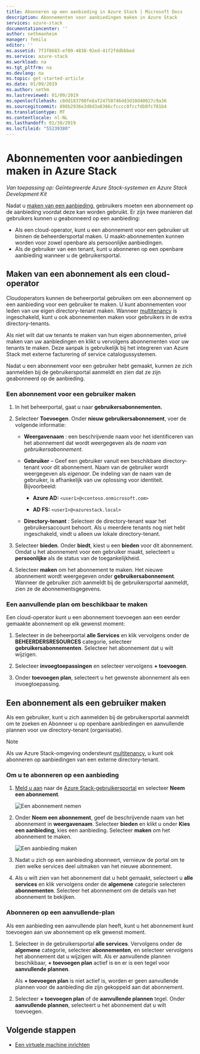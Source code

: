 ```yaml
---
title: Abonneren op een aanbieding in Azure Stack | Microsoft Docs
description: Abonnementen voor aanbiedingen maken in Azure Stack
services: azure-stack
documentationcenter: ''
author: sethmanheim
manager: femila
editor: ''
ms.assetid: 7f3f8683-ef09-4838-92ed-41f2fddbbbed
ms.service: azure-stack
ms.workload: na
ms.tgt_pltfrm: na
ms.devlang: na
ms.topic: get-started-article
ms.date: 01/09/2019
ms.author: sethm
ms.lastreviewed: 01/09/2019
ms.openlocfilehash: c0dd183700fe8af24750746dd3d10d40027c9a36
ms.sourcegitcommit: 898b2936e3d6d3a8366cfcccc0fccfdb0fc781b4
ms.translationtype: MT
ms.contentlocale: nl-NL
ms.lasthandoff: 01/30/2019
ms.locfileid: "55239380"
---
```

# <a name="create-subscriptions-to-offers-in-azure-stack"></a>Abonnementen voor aanbiedingen maken in Azure Stack

*Van toepassing op: Geïntegreerde Azure Stack-systemen en Azure Stack Development Kit*

Nadat u [maken van een aanbieding](azure-stack-create-offer.md), gebruikers moeten een abonnement op de aanbieding voordat deze kan worden gebruikt. Er zijn twee manieren dat gebruikers kunnen u geabonneerd op een aanbieding:

- Als een cloud-operator, kunt u een abonnement voor een gebruiker uit binnen de beheerdersportal maken. U maakt-abonnementen kunnen worden voor zowel openbare als persoonlijke aanbiedingen.
- Als de gebruiker van een tenant, kunt u abonneren op een openbare aanbieding wanneer u de gebruikersportal.  

## <a name="create-a-subscription-as-a-cloud-operator"></a>Maken van een abonnement als een cloud-operator

Cloudoperators kunnen de beheerportal gebruiken om een abonnement op een aanbieding voor een gebruiker te maken. U kunt abonnementen voor leden van uw eigen directory-tenant maken. Wanneer [multitenancy](azure-stack-enable-multitenancy.md) is ingeschakeld, kunt u ook abonnementen maken voor gebruikers in de extra directory-tenants.

Als niet wilt dat uw tenants te maken van hun eigen abonnementen, privé maken van uw aanbiedingen en klikt u vervolgens abonnementen voor uw tenants te maken. Deze aanpak is gebruikelijk bij het integreren van Azure Stack met externe facturering of service catalogussystemen.

Nadat u een abonnement voor een gebruiker hebt gemaakt, kunnen ze zich aanmelden bij de gebruikersportal aanmeldt en zien dat ze zijn geabonneerd op de aanbieding.  

### <a name="to-create-a-subscription-for-a-user"></a>Een abonnement voor een gebruiker maken

1. In het beheerportal, gaat u naar **gebruikersabonnementen.**
2. Selecteer **Toevoegen**. Onder **nieuw gebruikersabonnement**, voer de volgende informatie:  

   - **Weergavenaam** : een beschrijvende naam voor het identificeren van het abonnement dat wordt weergegeven als de *naam van gebruikersabonnement*.
   - **Gebruiker** – Geef een gebruiker vanuit een beschikbare directory-tenant voor dit abonnement. Naam van de gebruiker wordt weergegeven als *eigenaar*.  De indeling van de naam van de gebruiker, is afhankelijk van uw oplossing voor identiteit. Bijvoorbeeld:

     - **Azure AD:** `<user1>@<contoso.onmicrosoft.com>`

     - **AD FS:** `<user1>@<azurestack.local>`

   - **Directory-tenant** : Selecteer de directory-tenant waar het gebruikersaccount behoort. Als u meerdere tenants nog niet hebt ingeschakeld, vindt u alleen uw lokale directory-tenant.

3. Selecteer **bieden**. Onder **biedt**, kiest u een **bieden** voor dit abonnement. Omdat u het abonnement voor een gebruiker maakt, selecteert u **persoonlijke** als de status van de toegankelijkheid.

4. Selecteer **maken** om het abonnement te maken. Het nieuwe abonnement wordt weergegeven onder **gebruikersabonnement**. Wanneer de gebruiker zich aanmeldt bij de gebruikersportal aanmeldt, zien ze de abonnementsgegevens.

### <a name="to-make-an-add-on-plan-available"></a>Een aanvullende plan om beschikbaar te maken

Een cloud-operator kunt u een abonnement toevoegen aan een eerder gemaakte abonnement op elk gewenst moment:

1. Selecteer in de beheerportal **alle Services** en klik vervolgens onder de **BEHEERDERSRESOURCES** categorie, selecteer **gebruikersabonnementen**. Selecteer het abonnement dat u wilt wijzigen.

2. Selecteer **invoegtoepassingen** en selecteer vervolgens **+ toevoegen**.  

3. Onder **toevoegen plan**, selecteert u het gewenste abonnement als een invoegtoepassing.

## <a name="create-a-subscription-as-a-user"></a>Een abonnement als een gebruiker maken

Als een gebruiker, kunt u zich aanmelden bij de gebruikersportal aanmeldt om te zoeken en Abonneer u op openbare aanbiedingen en aanvullende plannen voor uw directory-tenant (organisatie).

>[!NOTE]
>Als uw Azure Stack-omgeving ondersteunt [multitenancy](azure-stack-enable-multitenancy.md), u kunt ook abonneren op aanbiedingen van een externe directory-tenant.

### <a name="to-subscribe-to-an-offer"></a>Om u te abonneren op een aanbieding

1. [Meld u aan](azure-stack-connect-azure-stack.md) naar de [Azure Stack-gebruikersportal](https://portal.local.azurestack.external) en selecteer **Neem een abonnement**.

   ![Een abonnement nemen](media/azure-stack-subscribe-plan-provision-vm/image01.png)
  
2. Onder **Neem een abonnement**, geef de beschrijvende naam van het abonnement in **weergavenaam**. Selecteer **bieden** en klikt u onder **Kies een aanbieding**, kies een aanbieding. Selecteer **maken** om het abonnement te maken.

   ![Een aanbieding maken](media/azure-stack-subscribe-plan-provision-vm/image02.png)
  
3. Nadat u zich op een aanbieding abonneert, vernieuw de portal om te zien welke services deel uitmaken van het nieuwe abonnement.

4. Als u wilt zien van het abonnement dat u hebt gemaakt, selecteert u **alle services** en klik vervolgens onder de **algemene** categorie selecteren **abonnementen**. Selecteer het abonnement om de details van het abonnement te bekijken.  

### <a name="to-subscribe-to-an-add-on-plan"></a>Abonneren op een aanvullende-plan

Als een aanbieding een aanvullende plan heeft, kunt u het abonnement kunt toevoegen aan uw abonnement op elk gewenst moment.  

1. Selecteer in de gebruikersportal **alle services**. Vervolgens onder de **algemene** categorie, selecteer **abonnementen**, en selecteer vervolgens het abonnement dat u wijzigen wilt. Als er aanvullende plannen beschikbaar, **+ toevoegen plan** actief is en er is een tegel voor **aanvullende plannen**. 

   Als **+ toevoegen plan** is niet actief is, worden er geen aanvullende plannen voor de aanbieding die zijn gekoppeld aan dat abonnement.

1. Selecteer **+ toevoegen plan** of de **aanvullende plannen** tegel. Onder **aanvullende plannen**, selecteert u het abonnement dat u wilt toevoegen.

## <a name="next-steps"></a>Volgende stappen

- [Een virtuele machine inrichten](azure-stack-provision-vm.md)
